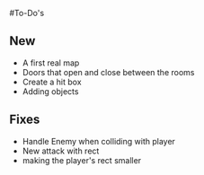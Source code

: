 #To-Do's

## New
- A first real map
- Doors that open and close between the rooms
- Create a hit box
- Adding objects

## Fixes
- Handle Enemy when colliding with player
- New attack with rect
- making the player's rect smaller

